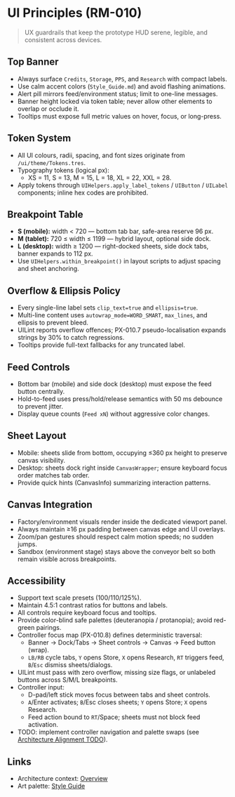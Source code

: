 # UI Principles (RM-010)

> UX guardrails that keep the prototype HUD serene, legible, and consistent across devices.

## Top Banner
- Always surface `Credits`, `Storage`, `PPS`, and `Research` with compact labels.
- Use calm accent colors (`Style_Guide.md`) and avoid flashing animations.
- Alert pill mirrors feed/environment status; limit to one-line messages.
- Banner height locked via token table; never allow other elements to overlap or occlude it.
- Tooltips must expose full metric values on hover, focus, or long-press.

## Token System
- All UI colours, radii, spacing, and font sizes originate from `/ui/theme/Tokens.tres`.
- Typography tokens (logical px):
  - XS = 11, S = 13, M = 15, L = 18, XL = 22, XXL = 28.
- Apply tokens through `UIHelpers.apply_label_tokens` / `UIButton` / `UILabel` components; inline hex codes are prohibited.

## Breakpoint Table
- **S (mobile):** width < 720 — bottom tab bar, safe-area reserve 96 px.
- **M (tablet):** 720 ≤ width ≤ 1199 — hybrid layout, optional side dock.
- **L (desktop):** width ≥ 1200 — right-docked sheets, side dock tabs, banner expands to 112 px.
- Use `UIHelpers.within_breakpoint()` in layout scripts to adjust spacing and sheet anchoring.

## Overflow & Ellipsis Policy
- Every single-line label sets `clip_text=true` and `ellipsis=true`.
- Multi-line content uses `autowrap_mode=WORD_SMART`, `max_lines`, and ellipsis to prevent bleed.
- UILint reports overflow offences; PX-010.7 pseudo-localisation expands strings by 30% to catch regressions.
- Tooltips provide full-text fallbacks for any truncated label.

## Feed Controls
- Bottom bar (mobile) and side dock (desktop) must expose the feed button centrally.
- Hold-to-feed uses press/hold/release semantics with 50 ms debounce to prevent jitter.
- Display queue counts (`Feed xN`) without aggressive color changes.

## Sheet Layout
- Mobile: sheets slide from bottom, occupying ≤360 px height to preserve canvas visibility.
- Desktop: sheets dock right inside `CanvasWrapper`; ensure keyboard focus order matches tab order.
- Provide quick hints (CanvasInfo) summarizing interaction patterns.

## Canvas Integration
- Factory/environment visuals render inside the dedicated viewport panel.
- Always maintain ≥16 px padding between canvas edge and UI overlays.
- Zoom/pan gestures should respect calm motion speeds; no sudden jumps.
- Sandbox (environment stage) stays above the conveyor belt so both remain visible across breakpoints.

## Accessibility
- Support text scale presets (100/110/125%).
- Maintain 4.5:1 contrast ratios for buttons and labels.
- All controls require keyboard focus and tooltips.
- Provide color-blind safe palettes (deuteranopia / protanopia); avoid red-green pairings.
- Controller focus map (PX-010.8) defines deterministic traversal:
  - Banner → Dock/Tabs → Sheet controls → Canvas → Feed button (wrap).
  - `LB/RB` cycle tabs, `Y` opens Store, `X` opens Research, `RT` triggers feed, `B`/`Esc` dismiss sheets/dialogs.
- UILint must pass with zero overflow, missing size flags, or unlabeled buttons across S/M/L breakpoints.
- Controller input:
  - D-pad/left stick moves focus between tabs and sheet controls.
  - `A`/Enter activates; `B`/Esc closes sheets; `Y` opens Store; `X` opens Research.
  - Feed action bound to `RT`/Space; sheets must not block feed activation.
- TODO: implement controller navigation and palette swaps (see [Architecture Alignment TODO](../architecture/Implementation_TODO.md)).

## Links
- Architecture context: [Overview](../architecture/Overview.md)
- Art palette: [Style Guide](../art/Style_Guide.md)
